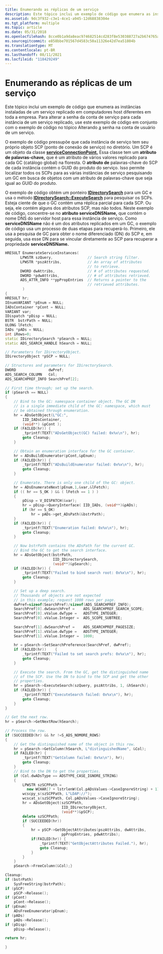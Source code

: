 ```yaml
---
title: Enumerando as réplicas de um serviço
description: Este tópico inclui um exemplo de código que enumera as instâncias instaladas de um serviço replicado em computadores host diferentes em toda a empresa.
ms.assetid: 9dc3f932-c3e1-4ce1-a945-12d68838304e
ms.tgt_platform: multiple
ms.topic: article
ms.date: 05/31/2018
ms.openlocfilehash: 8cce0b1a9da8eac974682514cd283f8e530388727a2b674765a39056e94a0c95
ms.sourcegitcommit: e858bbe701567d4583c50a11326e42d7ea51804b
ms.translationtype: MT
ms.contentlocale: pt-BR
ms.lasthandoff: 08/11/2021
ms.locfileid: "118429249"
---
```

# <a name="enumerating-the-replicas-of-a-service"></a>Enumerando as réplicas de um serviço

Este tópico inclui um exemplo de código que enumera as instâncias instaladas de um serviço replicado em computadores host diferentes em toda a empresa. Para alterar a senha da conta de serviço para cada instância de um serviço replicado, use este exemplo de código em conjunto com o exemplo de código no tópico Alterando [a](changing-the-password-on-a-serviceampaposs-user-account.md) senha na conta de usuário de um serviço.

O exemplo de código pressupõe que cada instância de serviço tem seu próprio objeto SCP (ponto de conexão de serviço) no diretório. Um SCP é um objeto da classe [**serviceConnectionPoint.**](/windows/desktop/ADSchema/c-serviceconnectionpoint) Essa classe tem um **atributo de palavras-chave,** que é um atributo de vários valores replicado para cada GC (catálogo global) na floresta. O **atributo de** palavras-chave do SCP de cada instância contém o GUID do produto do serviço. Isso permite localizar todos os SCPs para as várias instâncias de  serviço pesquisando um GC em busca de objetos com um atributo de palavras-chave que seja igual ao GUID do produto.

O exemplo de código obtém um ponteiro [**IDirectorySearch**](/windows/desktop/api/iads/nn-iads-idirectorysearch) para um GC e usa o método [**IDirectorySearch::ExecuteSearch**](/windows/desktop/api/iads/nf-iads-idirectorysearch-executesearch) para pesquisar os SCPs. Esteja ciente de que o GC contém uma réplica parcial para cada SCP. Ou seja, ele contém alguns dos atributos SCP, mas não todos. Neste exemplo de código, concentre-se no **atributo serviceDNSName,** que contém o nome DNS do servidor host para essa instância de serviço. Como **serviceDNSName** não é um dos atributos replicados em um GC, o exemplo de código usa um processo de duas etapas para recuperá-lo. Primeiro, ele usa a pesquisa de GC para obter o nome diferenciado (DN) do SCP e, em seguida, usa esse DN para se vincular diretamente ao SCP para recuperar a propriedade **serviceDNSName.**


```C++
HRESULT EnumerateServiceInstances(
       LPWSTR szQuery,                // Search string filter.
       LPWSTR *pszAttribs,            // An array of attributes 
                                      // to retrieve.
       DWORD dwAttribs,               // # of attributes requested.
       DWORD *pdwAttribs,             // # of attributes retrieved.
       ADS_ATTR_INFO **ppPropEntries  // Returns a pointer to the 
                                      // retrieved attributes.
        )
{
HRESULT hr;
IEnumVARIANT *pEnum = NULL;
IADsContainer *pCont = NULL;
VARIANT var;
IDispatch *pDisp = NULL;
BSTR  bstrPath = NULL;
ULONG lFetch;
IADs *pADs = NULL;
int iRows=0;
static IDirectorySearch *pSearch = NULL;
static ADS_SEARCH_HANDLE hSearch = NULL;

// Parameters for IDirectoryObject.
IDirectoryObject *pSCP = NULL;
 
// Structures and parameters for IDirectorySearch.
DWORD               dwPref;
ADS_SEARCH_COLUMN   Col;
ADS_SEARCHPREF_INFO SearchPref[2];
 
// First time through; set up the search.
if (pSearch == NULL) 
{
    // Bind to the GC: namespace container object. The GC DN 
    // is a single immediate child of the GC: namespace, which must 
    // be obtained through enumeration.
    hr = ADsGetObject(L"GC:", 
        IID_IADsContainer, 
        (void**) &pCont );
    if (FAILED(hr)) {
        _tprintf(TEXT("ADsGetObject(GC) failed: 0x%x\n"), hr);
        goto Cleanup;
    }
 
    // Obtain an enumeration interface for the GC container. 
    hr = ADsBuildEnumerator(pCont,&pEnum);
    if (FAILED(hr)) {
        _tprintf(TEXT("ADsBuildEnumerator failed: 0x%x\n"), hr);
        goto Cleanup;
    }
 
    // Enumerate. There is only one child of the GC: object.
    hr = ADsEnumerateNext(pEnum,1,&var,&lFetch);
    if (( hr == S_OK ) && ( lFetch == 1 ) ) 
    {
        pDisp = V_DISPATCH(&var);
        hr = pDisp->QueryInterface( IID_IADs, (void**)&pADs);
        if (hr == S_OK) 
            hr = pADs->get_ADsPath(&bstrPath);
    }
    if (FAILED(hr)) {
        _tprintf(TEXT("Enumeration failed: 0x%x\n"), hr);
        goto Cleanup;
    }
 
    // Now bstrPath contains the ADsPath for the current GC.  
    // Bind the GC to get the search interface.
    hr = ADsGetObject(bstrPath, 
                      IID_IDirectorySearch, 
                      (void**)&pSearch);
    if (FAILED(hr)) {
        _tprintf(TEXT("Failed to bind search root: 0x%x\n"), hr);
        goto Cleanup;
    } 
 
    // Set up a deep search.
    // Thousands of objects are not expected
    // in this example; request 1000 rows per page.
    dwPref=sizeof(SearchPref)/sizeof(ADS_SEARCHPREF_INFO);
    SearchPref[0].dwSearchPref =    ADS_SEARCHPREF_SEARCH_SCOPE;
    SearchPref[0].vValue.dwType =   ADSTYPE_INTEGER;
    SearchPref[0].vValue.Integer =  ADS_SCOPE_SUBTREE;
 
    SearchPref[1].dwSearchPref =    ADS_SEARCHPREF_PAGESIZE;
    SearchPref[1].vValue.dwType =   ADSTYPE_INTEGER;
    SearchPref[1].vValue.Integer =  1000;
 
    hr = pSearch->SetSearchPreference(SearchPref, dwPref);
    if (FAILED(hr))    {
        _tprintf(TEXT("Failed to set search prefs: 0x%x\n"), hr);
        goto Cleanup;
    } 
 
    // Execute the search. From the GC, get the distinguished name 
    // of the SCP. Use the DN to bind to the SCP and get the other 
    // properties.
    hr = pSearch->ExecuteSearch(szQuery, pszAttribs, 1, &hSearch);
    if (FAILED(hr)) {
        _tprintf(TEXT("ExecuteSearch failed: 0x%x\n"), hr);
        goto Cleanup;
    } 
}
 
// Get the next row.
hr = pSearch->GetNextRow(hSearch);
 
// Process the row.
if (SUCCEEDED(hr) && hr !=S_ADS_NOMORE_ROWS) 
{
    // Get the distinguished name of the object in this row.
    hr = pSearch->GetColumn(hSearch, L"distinguishedName", &Col);
    if FAILED(hr) { 
        _tprintf(TEXT("GetColumn failed: 0x%x\n"), hr);
        goto Cleanup;
    }
    // Bind to the DN to get the properties.
    if (Col.dwADsType == ADSTYPE_CASE_IGNORE_STRING)
    {
        LPWSTR szSCPPath = 
          new WCHAR[7 + lstrlenW(Col.pADsValues->CaseIgnoreString) + 1];
        wcscpy_s(szSCPPath, L"LDAP://");
        wcscat_s(szSCPPath, Col.pADsValues->CaseIgnoreString);
        hr = ADsGetObject(szSCPPath, 
                          IID_IDirectoryObject,
                          (void**)&pSCP);
        delete szSCPPath;
        if (SUCCEEDED(hr)) 
        {
            hr = pSCP->GetObjectAttributes(pszAttribs, dwAttribs,
                          ppPropEntries, pdwAttribs);
            if(FAILED(hr)) {
                _tprintf(TEXT("GetObjectAttributes Failed."), hr);
                goto Cleanup;
            }
        }
    }
    pSearch->FreeColumn(&Col);}
 
Cleanup:
if (bstrPath)
    SysFreeString(bstrPath);
if (pSCP) 
    pSCP->Release();
if (pCont) 
    pCont->Release();
if (pEnum)
    ADsFreeEnumerator(pEnum);
if (pADs) 
    pADs->Release();
if (pDisp)
    pDisp->Release();
 
return hr;
 
}
```



 

 